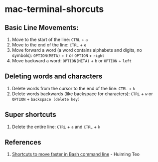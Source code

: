 # mac-terminal-shorcuts

## Basic Line Movements:
1. Move to the start of the line: `CTRL` + `a`
2. Move to the end of the line: `CTRL` + `e`
5. Move forward a word (a word contains alphabets and digits, no symbols): `OPTION(META)` + `f` or  `OPTION` + `right`
6. Move backward a word: `OPTION(META)` + `b` or `OPTION` + `left`

## Deleting words and characters
1. Delete words from the cursor to the end of the line: `CTRL` + `k`
2. Delete words backwards (like backspace for characters): `CTRL` + `w` or `OPTION` + `backspace (delete key)`

## Super shortcuts
1. Delete the entire line: `CTRL` + `a` and `CTRL` + `k`

## References
1. [Shortcuts to move faster in Bash command line](http://teohm.com/blog/shortcuts-to-move-faster-in-bash-command-line/) - Huiming Teo  
